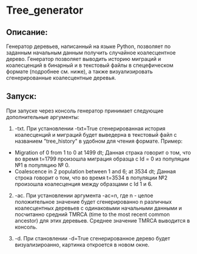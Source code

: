# Tree_generator

## Описание:
Генератор деревьев, написанный на языке Python, позволяет по заданным начальным данным получить случайное коалесцентное дерево. Генератор позволяет выводить историю миграций и коалесценций в бинарный и в текстовый файлы в спецефическом формате (подробнее см. ниже), а также визуализировать сгенерированные коалесцентные деревья.

## Запуск:
При запуске через консоль генератор принимает следующие дополнительные аргументы:
1) -txt. При установлении -txt=True сгенерированная история коалесценций и миграций будет выведерна в текстовый файл с названием "tree_history" в удобном для чтения формате. Пример: 
 - Migration of 0 from 1 to 0 at 1499 dt;
    Данная страка говорит о том, что во время t=1799 произошла миграция образца с Id = 0 из популяции №1 в популяцию № 0.
 - Coalescence in 2 population between 1 and 6; at 3534 dt;
    Данная строка говорит о том, что во время t=3534 в популяции №2 произошла коалесценция между образцами с Id 1 и 6.

2) -ac. При установлении аргумента -ac=n, где n - целое положительное значение будет сгенерированно n различных коалесцентных деревьев с одинаковыми начальными данными и посчитанно средний TMRCA (time to the most recent common ancestor) для этих деревьев. Среднее значение TMRCA выводится в консоль.

3) -d. При становлении -d=True сгенерированное дерево будет визуализироанно, картинка откроется в новом окне.
